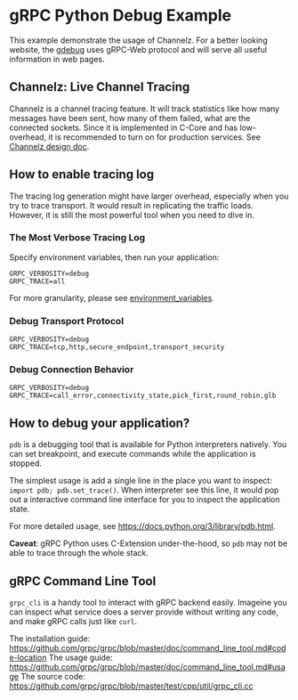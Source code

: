 # gRPC Python Debug Example

This example demonstrate the usage of Channelz. For a better looking website,
the [gdebug](https://github.com/grpc/grpc-experiments/tree/master/gdebug) uses
gRPC-Web protocol and will serve all useful information in web pages.

## Channelz: Live Channel Tracing

Channelz is a channel tracing feature. It will track statistics like how many
messages have been sent, how many of them failed, what are the connected
sockets. Since it is implemented in C-Core and has low-overhead, it is
recommended to turn on for production services. See [Channelz design
doc](https://github.com/grpc/proposal/blob/master/A14-channelz.md).

## How to enable tracing log

The tracing log generation might have larger overhead, especially when you try
to trace transport. It would result in replicating the traffic loads. However,
it is still the most powerful tool when you need to dive in.

### The Most Verbose Tracing Log

Specify environment variables, then run your application:

```
GRPC_VERBOSITY=debug
GRPC_TRACE=all
```

For more granularity, please see
[environment_variables](https://github.com/grpc/grpc/blob/master/doc/environment_variables.md).

### Debug Transport Protocol

```
GRPC_VERBOSITY=debug
GRPC_TRACE=tcp,http,secure_endpoint,transport_security
```

### Debug Connection Behavior

```
GRPC_VERBOSITY=debug
GRPC_TRACE=call_error,connectivity_state,pick_first,round_robin,glb
```

## How to debug your application?

`pdb` is a debugging tool that is available for Python interpreters natively.
You can set breakpoint, and execute commands while the application is stopped.

The simplest usage is add a single line in the place you want to inspect:
`import pdb; pdb.set_trace()`. When interpreter see this line, it would pop out
a interactive command line interface for you to inspect the application state.

For more detailed usage, see https://docs.python.org/3/library/pdb.html.

**Caveat**: gRPC Python uses C-Extension under-the-hood, so `pdb` may not be
able to trace through the whole stack.

## gRPC Command Line Tool

`grpc_cli` is a handy tool to interact with gRPC backend easily. Imageine you can
inspect what service does a server provide without writing any code, and make
gRPC calls just like `curl`.

The installation guide: https://github.com/grpc/grpc/blob/master/doc/command_line_tool.md#code-location
The usage guide: https://github.com/grpc/grpc/blob/master/doc/command_line_tool.md#usage
The source code: https://github.com/grpc/grpc/blob/master/test/cpp/util/grpc_cli.cc
